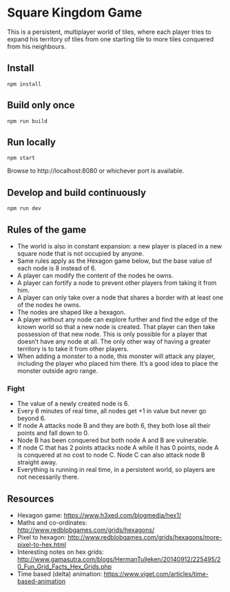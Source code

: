 # Square Kingdom Game
This is a persistent, multiplayer world of tiles, where each player tries to expand his territory of tiles from one starting tile to more tiles conquered from his neighbours.

## Install

```
npm install
```

## Build only once

```
npm run build
```

## Run locally

```
npm start
```

Browse to http://localhost:8080 or whichever port is available.

## Develop and build continuously

```
npm run dev
```

## Rules of the game

- The world is also in constant expansion: a new player is placed in a new square node that is not occupied by anyone.
- Same rules apply as the Hexagon game below, but the base value of each node is 8 instead of 6.
- A player can modify the content of the nodes he owns.
- A player can fortify a node to prevent other players from taking it from him.
- A player can only take over a node that shares a border with at least one of the nodes he owns.
- The nodes are shaped like a hexagon.
- A player without any node can explore further and find the edge of the known world so that a new node is created. That player can then take possession of that new node. This is only possible for a player that doesn’t have any node at all. The only other way of having a greater territory is to take it from other players.
- When adding a monster to a node, this monster will attack any player, including the player who placed him there. It’s a good idea to place the monster outside agro range.

### Fight

- The value of a newly created node is 6.
- Every 6 minutes of real time, all nodes get +1 in value but never go beyond 6.
- If node A attacks node B and they are both 6, they both lose all their points and fall down to 0.
- Node B has been conquered but both node A and B are vulnerable.
- If node C that has 2 points attacks node A while it has 0 points, node A is conquered at no cost to node C. Node C can also attack node B straight away.
- Everything is running in real time, in a persistent world, so players are not necessarily there.

## Resources

- Hexagon game: https://www.h3xed.com/blogmedia/hex1/
- Maths and co-ordinates: http://www.redblobgames.com/grids/hexagons/
- Pixel to hexagon: http://www.redblobgames.com/grids/hexagons/more-pixel-to-hex.html 
- Interesting notes on hex grids: http://www.gamasutra.com/blogs/HermanTulleken/20140912/225495/20_Fun_Grid_Facts_Hex_Grids.php
- Time based (delta) animation: https://www.viget.com/articles/time-based-animation

